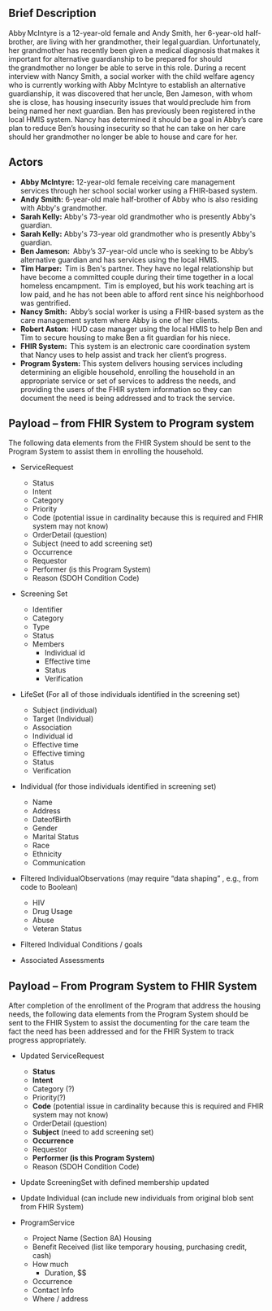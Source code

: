 ## Brief Description ##
Abby McIntyre is a 12-year-old female and Andy Smith, her 6-year-old half-brother, are living with her grandmother, their legal guardian. Unfortunately, her grandmother has recently been given a medical diagnosis that makes it important for alternative guardianship to be prepared for should the grandmother no longer be able to serve in this role. During a recent interview with Nancy Smith, a social worker with the child welfare agency who is currently working with Abby McIntyre to establish an alternative guardianship, it was discovered that her uncle, Ben Jameson, with whom she is close, has housing insecurity issues that would preclude him from being named her next guardian. Ben has previously been registered in the local HMIS system. Nancy has determined it should be a goal in Abby’s care plan to reduce Ben’s housing insecurity so that he can take on her care should her grandmother no longer be able to house and care for her. 

## Actors ##  
* **Abby McIntyre:** 12-year-old female receiving care management services through her school social worker using a FHIR-based system.   
* **Andy Smith:** 6-year-old male half-brother of Abby who is also residing with Abby's grandmother.
* **Sarah Kelly:** Abby's 73-year old grandmother who is presently Abby's guardian.
* **Sarah Kelly:** Abby's 73-year old grandmother who is presently Abby's guardian.
* **Ben Jameson:**  Abby’s 37-year-old uncle who is seeking to be Abby’s alternative guardian and has services using the local HMIS.   
* **Tim Harper:**  Tim is Ben's partner. They have no legal relationship but have become a committed couple during their time together in a local homeless encampment.  Tim is employed, but his work teaching art is low paid, and he has not been able to afford rent since his neighborhood was gentrified.   
* **Nancy Smith:**  Abby’s social worker is using a FHIR-based system as the care management system where Abby is one of her clients.   
* **Robert Aston:**  HUD case manager using the local HMIS to help Ben and Tim to secure housing to make Ben a fit guardian for his niece.   
* **FHIR System:**  This system is an electronic care coordination system that Nancy uses to help assist and track her client’s progress.  
* **Program System:** This system delivers housing services including determining an eligible household, enrolling the household in an appropriate service or set of services to address the needs, and providing the users of the FHIR system information so they can document the need is being addressed and to track the service.

## Payload – from FHIR System to Program system ##  

The following data elements from the FHIR System should be sent to the Program System to assist them in enrolling the household.  
* ServiceRequest
  * Status
  * Intent
  * Category
  * Priority
  * Code (potential issue in cardinality because this is required and FHIR system may not know)
  * OrderDetail (question)
  * Subject (need to add screening set)
  * Occurrence
  * Requestor
  * Performer (is this Program System)
  * Reason (SDOH Condition Code)
* Screening Set
  * Identifier
  * Category
  * Type
  * Status
  * Members
    * Individual id
    * Effective time
    * Status
    * Verification
* LifeSet (For all of those individuals identified in the screening set)
  * Subject (individual)
  *  Target (Individual)
  *  Association
    * Individual id
    * Effective time
    * Effective timing
    * Status
    * Verification

* Individual (for those individuals identified in screening set)
  * Name
  * Address
  * DateofBirth
  * Gender
  * Marital Status
  * Race
  * Ethnicity
  * Communication
* Filtered IndividualObservations (may require “data shaping” , e.g., from code to Boolean)
  * HIV
  * Drug Usage
  * Abuse
  * Veteran Status
* Filtered Individual Conditions / goals
* Associated Assessments

## Payload – From Program System to FHIR System ##
After completion of the enrollment of the Program that address the housing needs, the following data elements from the Program System should be sent to the FHIR System to assist the documenting for the care team the fact the need has been addressed and for the FHIR System to track progress appropriately.  
* Updated ServiceRequest
  * **Status**
  * **Intent**
  * Category (?)
  * Priority(?)
  * **Code** (potential issue in cardinality because this is required and FHIR system may not know)
  * OrderDetail (question)
  * **Subject** (need to add screening set)
  * **Occurrence**
  * Requestor
  * **Performer (is this Program System)**
  * Reason (SDOH Condition Code)
  
* Update ScreeningSet with defined membership updated
* Update Individual (can include new individuals from original blob sent from FHIR System) 
* ProgramService
  * Project Name (Section 8A) Housing
  * Benefit Received (list like temporary housing, purchasing credit, cash)
  * How much
    * Duration, $$ 
  * Occurrence
  * Contact Info 
  * Where / address

